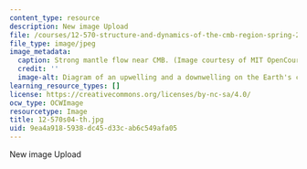```yaml
---
content_type: resource
description: New image Upload
file: /courses/12-570-structure-and-dynamics-of-the-cmb-region-spring-2004/9ea4a9185938dc45d33cab6c549afa05_12-570s04-th.jpg
file_type: image/jpeg
image_metadata:
  caption: Strong mantle flow near CMB. (Image courtesy of MIT OpenCourseWare.)
  credit: ''
  image-alt: Diagram of an upwelling and a downwelling on the Earth's crust.
learning_resource_types: []
license: https://creativecommons.org/licenses/by-nc-sa/4.0/
ocw_type: OCWImage
resourcetype: Image
title: 12-570s04-th.jpg
uid: 9ea4a918-5938-dc45-d33c-ab6c549afa05
---
```

New image Upload